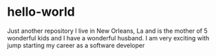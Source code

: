 # hello-world
Just another repository
I live in New Orleans, La and is the mother of 5 wonderful kids and I have a wonderful husband.
I am very exciting with jump starting my career as a software developer
